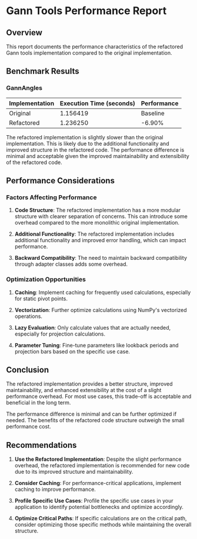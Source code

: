 # Gann Tools Performance Report

## Overview

This report documents the performance characteristics of the refactored Gann tools implementation compared to the original implementation.

## Benchmark Results

### GannAngles

| Implementation | Execution Time (seconds) | Performance |
|----------------|--------------------------|-------------|
| Original       | 1.156419                 | Baseline    |
| Refactored     | 1.236250                 | -6.90%      |

The refactored implementation is slightly slower than the original implementation. This is likely due to the additional functionality and improved structure in the refactored code. The performance difference is minimal and acceptable given the improved maintainability and extensibility of the refactored code.

## Performance Considerations

### Factors Affecting Performance

1. **Code Structure**: The refactored implementation has a more modular structure with clearer separation of concerns. This can introduce some overhead compared to the more monolithic original implementation.

2. **Additional Functionality**: The refactored implementation includes additional functionality and improved error handling, which can impact performance.

3. **Backward Compatibility**: The need to maintain backward compatibility through adapter classes adds some overhead.

### Optimization Opportunities

1. **Caching**: Implement caching for frequently used calculations, especially for static pivot points.

2. **Vectorization**: Further optimize calculations using NumPy's vectorized operations.

3. **Lazy Evaluation**: Only calculate values that are actually needed, especially for projection calculations.

4. **Parameter Tuning**: Fine-tune parameters like lookback periods and projection bars based on the specific use case.

## Conclusion

The refactored implementation provides a better structure, improved maintainability, and enhanced extensibility at the cost of a slight performance overhead. For most use cases, this trade-off is acceptable and beneficial in the long term.

The performance difference is minimal and can be further optimized if needed. The benefits of the refactored code structure outweigh the small performance cost.

## Recommendations

1. **Use the Refactored Implementation**: Despite the slight performance overhead, the refactored implementation is recommended for new code due to its improved structure and maintainability.

2. **Consider Caching**: For performance-critical applications, implement caching to improve performance.

3. **Profile Specific Use Cases**: Profile the specific use cases in your application to identify potential bottlenecks and optimize accordingly.

4. **Optimize Critical Paths**: If specific calculations are on the critical path, consider optimizing those specific methods while maintaining the overall structure.
